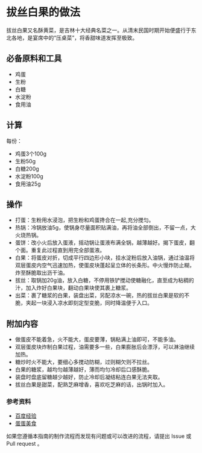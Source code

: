
# 拔丝白果的做法

拔丝白果又名酥黄菜，是吉林十大经典名菜之一。从清末民国时期开始便盛行于东北各地，是宴席中的“压桌菜”，将香甜味道发挥至极致。

## 必备原料和工具

- 鸡蛋
- 生粉
- 白糖
- 水淀粉
- 食用油

## 计算

每份：

- 鸡蛋3个100g
- 生粉50g
- 白糖200g
- 水淀粉100g
- 食用油25g


## 操作

- 打蛋：生粉用水浸泡，把生粉和鸡蛋搀合在一起,充分搅匀。
- 热锅：冷锅放油5g，使锅身尽量面积贴满油，再将油全部倒出，不留一点，大火烧热锅。
- 蛋饼：改小火后放入蛋液，摇动锅让蛋液布满全锅，越薄越好。揭下蛋皮，翻个面。重复此过程直到用完全部蛋液。
- 白果：将蛋皮对折，切成平行四边形小块，挂水淀粉后放入油锅，通过油温将双层蛋皮内空气迅速加热，使蛋皮块蓬起呈立体的长条形。中火慢炸防止糊，炸至酥脆取出沥干油。
- 拔丝：取锅加20g油，放入白糖，不停用铁铲搅动使糖融化，直至成为粘稠的汁，加入炸好白果块，翻动白果块使其裹上糖浆。
- 出菜：裹了糖浆的白果，装盘出菜，另配凉水一碗，热的拔丝白果是软的不脆，夹起一块浸入凉水即刻定型变脆，同时降温便于入口。

## 附加内容

- 做蛋皮不能着急，火不能大，蛋皮要薄，锅粘满上油即可，不能多油。
- 双层蛋皮块炸制白果过程，油需要多一些，白果膨胀后会漂浮，可以淋油继续加热。
- 糖炒时火不能大，要细心多搅动防糊，过则糊欠则不拉丝。
- 白果的糖浆，越均匀越薄越好，薄而均匀冷却后口感酥脆。
- 装盘时盘底留糖越少越好，防止冷却后凝结粘连白果无法夹取。
- 拔丝白果是甜菜，配熟芝麻增香，喜欢吃芝麻的话，出锅时加入。

### 参考资料

- [百度经验](https://jingyan.baidu.com/article/67508eb484aecfddcb1ce467.html)
- [蛋蛋美食](http://www.ddanl.com/ysfl/dongbeicai/44018.html)


如果您遵循本指南的制作流程而发现有问题或可以改进的流程，请提出 Issue 或 Pull request 。


